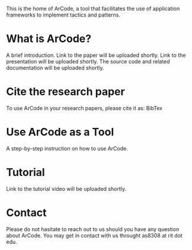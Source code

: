 This is the home of ArCode, a tool that facilitates the use of application frameworks to implement tactics and patterns. 

# What is ArCode?
A brief introduction.
Link to the paper will be uploaded shortly.
Link to the presentation will be uploaded shortly.
The source code and related documentation will be uploaded shortly.

# Cite the research paper
To use ArCode in your research papers, please cite it as: BibTex

# Use ArCode as a Tool
A step-by-step instruction on how to use ArCode.

# Tutorial
Link to the tutorial video will be uploaded shortly.

# Contact
Please do not hasitate to reach out to us should you have any question about ArCode. You may get in contact with us throught as8308 at rit dot edu.
